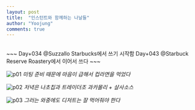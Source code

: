 ```yaml
---
layout: post
title:  "인스턴트와 함께하는 나날들"
author: "Yoojung"
comments: true
---
```

<br>
~~~
Day+034 @Suzzallo Starbucks에서 쓰기 시작함
Day+043 @Starbuck Reserve Roastery에서 이어서 쓰다
~~~

![p01]({{site.url}}/assets/2018-03-22-p01.jpg)
_미팅 준비 때문에 마음이 급해서 컵라면을 먹었다_

![p02]({{site.url}}/assets/2018-03-22-p02.JPG)
_저녁은 나초칩과 트레이더조 과카몰리 + 살사소스_

![p03]({{site.url}}/assets/2018-03-22-p03.jpg)
_그러는 와중에도 디저트는 잘 먹어줘야 한다_

<br>
<br>

